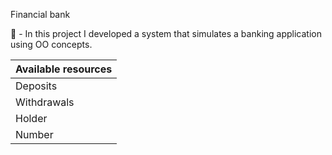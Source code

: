  Financial bank
 
 🧠 - In this project I developed a system that simulates a banking application using OO concepts.

 |Available resources|
 |-------------------|
 |Deposits|
 |Withdrawals|
 |Holder|
 |Number|
